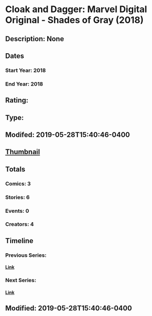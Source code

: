 # Cloak and Dagger: Marvel Digital Original - Shades of Gray (2018)
## Description: None
## Dates
### Start Year: 2018
### End Year: 2018
## Rating: 
## Type: 
## Modifed: 2019-05-28T15:40:46-0400
## [Thumbnail](http://i.annihil.us/u/prod/marvel/i/mg/9/50/5b4663631ecbf.jpg)
## Totals
### Comics: 3
### Stories: 6
### Events: 0
### Creators: 4
## Timeline
### Previous Series: 
#### [Link]()
### Next Series: 
#### [Link]()
## Modified: 2019-05-28T15:40:46-0400